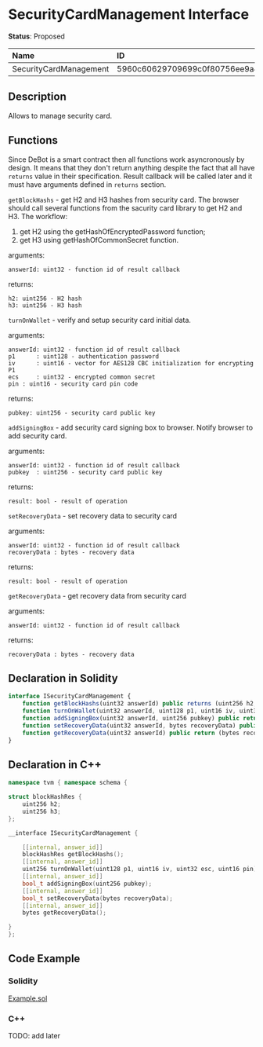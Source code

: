 # SecurityCardManagement Interface

**Status**: Proposed

| Name                        | ID                                                                |
| :-------------------------- | :---------------------------------------------------------------- |
| SecurityCardManagement      | 5960c60629709699c0f80756ee9a4074dde26e8f68cddd03bf0507d8eb07915f  |


## Description

Allows to manage security card.

## Functions

Since DeBot is a smart contract then all functions work asyncronously by design. It means that they don't return anything despite the fact that all have `returns` value in their specification. Result callback will be called later and it must have arguments defined in `returns` section.

`getBlockHashs` - get H2 and H3 hashes from security card. 
The browser should call several functions from the sacurity card library to get H2 and H3. The workflow:
1. get H2 using the getHashOfEncryptedPassword function;
2. get H3 using getHashOfCommonSecret function.

arguments: 

	answerId: uint32 - function id of result callback

returns: 

	h2: uint256 - H2 hash
	h3: uint256 - H3 hash

`turnOnWallet` - verify and setup security card initial data.

arguments: 

	answerId: uint32 - function id of result callback	
	p1      : uint128 - authentication password
	iv      : uint16 - vector for AES128 CBC initialization for encrypting P1
	ecs     : uint32 - encrypted common secret
	pin	: uint16 - security card pin code

returns: 

	pubkey: uint256 - security card public key

`addSigningBox` - add security card signing box to browser. Notify browser to add security card.

arguments: 

	answerId: uint32 - function id of result callback	
	pubkey  : uint256 - security card public key
	
returns: 

	result: bool - result of operation

`setRecoveryData` - set recovery data to security card

arguments: 

	answerId: uint32 - function id of result callback	
	recoveryData : bytes - recovery data

returns: 

	result: bool - result of operation

`getRecoveryData` - get recovery data from security card

arguments: 

	answerId: uint32 - function id of result callback	

returns: 

	recoveryData : bytes - recovery data


## Declaration in Solidity

```jsx
interface ISecurityCardManagement {
    function getBlockHashs(uint32 answerId) public returns (uint256 h2, uint256 h3); 
    function turnOnWallet(uint32 answerId, uint128 p1, uint16 iv, uint32 ecs, uint16 pin) public returns (uint256 pubkey);
    function addSigningBox(uint32 answerId, uint256 pubkey) public return (bool result);
    function setRecoveryData(uint32 answerId, bytes recoveryData) public return (bool result);
    function getRecoveryData(uint32 answerId) public return (bytes recoveryData);
}
```

## Declaration in C++

```cpp
namespace tvm { namespace schema {

struct blockHashRes {
	uint256 h2;
	uint256 h3;
};

__interface ISecurityCardManagement {

	[[internal, answer_id]]
	blockHashRes getBlockHashs();
	[[internal, answer_id]]
	uint256 turnOnWallet(uint128 p1, uint16 iv, uint32 esc, uint16 pin);
	[[internal, answer_id]]
	bool_t addSigningBox(uint256 pubkey);
	[[internal, answer_id]]
	bool_t setRecoveryData(bytes recoveryData);
	[[internal, answer_id]]
	bytes getRecoveryData();

}
};
```

## Code Example

### Solidity

[Example.sol](examples/Example.sol)

### C++

TODO: add later
